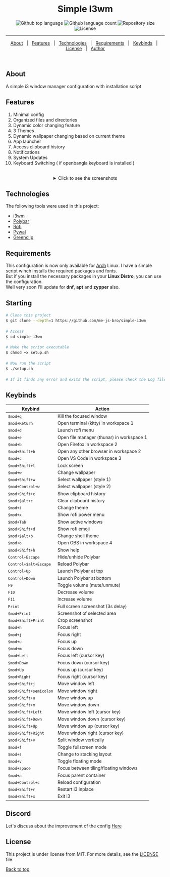 <div align="center" id="top"> 

  &#xa0;

  <!-- <a href="https://simplei3wm.netlify.app">Demo</a> -->
</div>

<h1 align="center">Simple I3wm</h1>

<p align="center">
  <img alt="Github top language" src="https://img.shields.io/github/languages/top/me-js-bro/simple-i3wm?color=56BEB8">

  <img alt="Github language count" src="https://img.shields.io/github/languages/count/me-js-bro/simple-i3wm?color=56BEB8">

  <img alt="Repository size" src="https://img.shields.io/github/repo-size/me-js-bro/simple-i3wm?color=56BEB8">

  <img alt="License" src="https://img.shields.io/github/license/me-js-bro/simple-i3wm?color=56BEB8">

  <!-- <img alt="Github issues" src="https://img.shields.io/github/issues/me-js-bro/simple-i3wm?color=56BEB8" /> -->

  <!-- <img alt="Github forks" src="https://img.shields.io/github/forks/me-js-bro/simple-i3wm?color=56BEB8" /> -->

  <!-- <img alt="Github stars" src="https://img.shields.io/github/stars/me-js-bro/simple-i3wm?color=56BEB8" /> -->
</p>

<!-- Status -->

<hr>

<p align="center">
  <a href="#about">About</a> &#xa0; | &#xa0; 
  <a href="#features">Features</a> &#xa0; | &#xa0;
  <a href="#technologies">Technologies</a> &#xa0; | &#xa0;
  <a href="#requirements">Requirements</a> &#xa0; | &#xa0;
  <a href="#keybinds">Keybinds</a> &#xa0; | &#xa0;
  <a href="#license">License</a> &#xa0; | &#xa0;
  <a href="https://github.com/me-js-bro" target="_blank">Author</a>
</p>

<br>

## About ##

A simple i3 window manager configuration with installation script

## Features ##

1. Minimal config
2. Organized files and directories
3. Dynamic color changing feature
4. 3 Themes
5. Dynamic wallpaper changing based on current theme
6. App launcher
7. Access clipboard history
8. Notifications
9. System Updates
10. Keyboard Switching ( if openbangla keyboard is installed )

<br>

<details align="center">
  <summary>Click to see the screenshots</summary>
  <div style="display: flex; flex-direction: row; flex-wrap: wrap; justify-content: space-around;">
    <img src="https://github.com/me-js-bro/Screen-Shots/blob/main/i3/1.png?raw=true" alt="Screenshot 1" width="30%">
    <img src="https://github.com/me-js-bro/Screen-Shots/blob/main/i3/2.png?raw=true" alt="Screenshot 2" width="30%">
    <img src="https://github.com/me-js-bro/Screen-Shots/blob/main/i3/3.png?raw=true" alt="Screenshot 3" width="30%">
  </div>

  <div style="display: flex; flex-direction: row; flex-wrap: wrap; justify-content: space-around;">
    <img src="https://github.com/me-js-bro/Screen-Shots/blob/main/i3/4.png?raw=true" alt="Screenshot 1" width="30%">
    <img src="https://github.com/me-js-bro/Screen-Shots/blob/main/i3/5.png?raw=true" alt="Screenshot 2" width="30%">
    <img src="https://github.com/me-js-bro/Screen-Shots/blob/main/i3/6.png?raw=true" alt="Screenshot 3" width="30%">
  </div>
</details>


## Technologies ##

The following tools were used in this project:

- [i3wm](https://i3wm.org/)
- [Polybar](https://polybar.github.io/)
- [Rofi](https://github.com/davatorium/rofi)
- [Pywal](https://github.com/dylanaraps/pywal)
- [Greenclip](https://github.com/erebe/greenclip)

## Requirements ##

This configuration is now only available for [Arch](archlinux.org) Linux. I have a simple script wihch installs the required packages and fonts. <br> But if you install the necessary packages in your <b>Linux Distro</b>, you can use the configuration. <br>
Well very soon I'll update for <b>dnf</b>, <b>apt</b> and <b>zypper</b> also.


## Starting ##

```bash
# Clone this project
$ git clone --depth=1 https://github.com/me-js-bro/simple-i3wm

# Access
$ cd simple-i3wm

# Make the script executable
$ chmod +x setup.sh

# Now run the script
$ ./setup.sh

# If it finds any error and exits the script, please check the Log files in the simple-i3wm/Logs directory.
```

## Keybinds ##

| Keybind                  | Action                                      |
|--------------------------|---------------------------------------------|
| `$mod+q`                 | Kill the focused window                     |
| `$mod+Return`            | Open terminal (kitty) in workspace 1        |
| `$mod+d`                 | Launch rofi menu                            |
| `$mod+e`                 | Open file manager (thunar) in workspace 1   |
| `$mod+b`                 | Open Firefox in workspace 2                 |
| `$mod+Shift+b`           | Open any other browser in workspace 2       |
| `$mod+c`                 | Open VS Code in workspace 3                 |
| `$mod+Shift+l`           | Lock screen                                 |
| `$mod+w`                 | Change wallpaper                            |
| `$mod+Shift+w`           | Select wallpaper (style 1)                  |
| `$mod+Control+w`         | Select wallpaper (style 2)                  |
| `$mod+Shift+c`           | Show clipboard history                      |
| `$mod+$alt+c`            | Clear clipboard history                     |
| `$mod+t`                 | Change theme                                |
| `$mod+x`                 | Show rofi power menu                        |
| `$mod+Tab`               | Show active windows                         |
| `$mod+Shift+d`           | Show rofi emoji                             |
| `$mod+$alt+b`            | Change shell theme                          |
| `$mod+o`                 | Open OBS in workspace 4                     |
| `$mod+Shift+h`           | Show help                                   |
| `Control+Escape`         | Hide/unhide Polybar                         |
| `Control+$alt+Escape`    | Reload Polybar                              |
| `Control+Up`             | Launch Polybar at top                       |
| `Control+Down`           | Launch Polybar at bottom                    |
| `F9`                     | Toggle volume (mute/unmute)                 |
| `F10`                    | Decrease volume                             |
| `F11`                    | Increase volume                             |
| `Print`                  | Full screen screenshot (3s delay)           |
| `$mod+Print`             | Screenshot of selected area                 |
| `$mod+Shift+Print`       | Crop screenshot                             |
| `$mod+h`                 | Focus left                                  |
| `$mod+j`                 | Focus right                                 |
| `$mod+u`                 | Focus up                                    |
| `$mod+m`                 | Focus down                                  |
| `$mod+Left`              | Focus left (cursor key)                     |
| `$mod+Down`              | Focus down (cursor key)                     |
| `$mod+Up`                | Focus up (cursor key)                       |
| `$mod+Right`             | Focus right (cursor key)                    |
| `$mod+Shift+j`           | Move window left                            |
| `$mod+Shift+semicolon`   | Move window right                           |
| `$mod+Shift+u`           | Move window up                              |
| `$mod+Shift+m`           | Move window down                            |
| `$mod+Shift+Left`        | Move window left (cursor key)               |
| `$mod+Shift+Down`        | Move window down (cursor key)               |
| `$mod+Shift+Up`          | Move window up (cursor key)                 |
| `$mod+Shift+Right`       | Move window right (cursor key)              |
| `$mod+Shift+v`           | Split window vertically                     |
| `$mod+f`                 | Toggle fullscreen mode                      |
| `$mod+s`                 | Change to stacking layout                   |
| `$mod+v`                 | Toggle floating mode                        |
| `$mod+space`             | Focus between tiling/floating windows       |
| `$mod+a`                 | Focus parent container                      |
| `$mod+Control+c`         | Reload configuration                        |
| `$mod+Shift+r`           | Restart i3 inplace                          |
| `$mod+Shift+x`           | Exit i3                                     |


## Discord ##

Let's discuss about the improvement of the config [Here](https://discordapp.com/channels/1260810946108981258/1260810946108981261)

## License ##

This project is under license from MIT. For more details, see the [LICENSE](LICENSE) file.



<a href="#top">Back to top</a>
